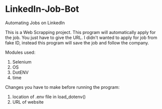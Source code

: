 # LinkedIn-Job-Bot
Automating Jobs on LinkedIn

This is a Web Scrapping project.
This program will automatically apply for the job. You just have to give the URL.
I didn't wanted to apply for job from fake ID, instead this program will save the job and follow the company.

Modules used:
1. Selenium
2. OS
3. DotENV
4. time

Changes you have to make before running the program:
1. location of .env file in load_dotenv()
2. URL of website


